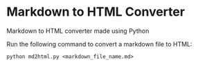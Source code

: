 # Markdown to HTML Converter
Markdown to HTML converter made using Python

Run the following command to convert a markdown file to HTML:

```
python md2html.py <markdown_file_name.md>
```
